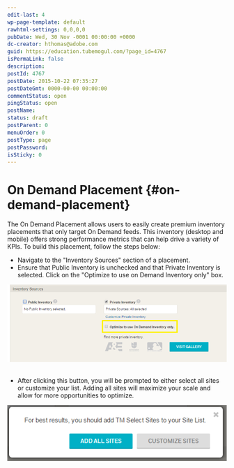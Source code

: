```yaml
---
edit-last: 4
wp-page-template: default
rawhtml-settings: 0,0,0,0
pubDate: Wed, 30 Nov -0001 00:00:00 +0000
dc-creator: hthomas@adobe.com
guid: https://education.tubemogul.com/?page_id=4767
isPermaLink: false
description: 
postId: 4767
postDate: 2015-10-22 07:35:27
postDateGmt: 0000-00-00 00:00:00
commentStatus: open
pingStatus: open
postName: 
status: draft
postParent: 0
menuOrder: 0
postType: page
postPassword: 
isSticky: 0
---
```


# On Demand Placement {#on-demand-placement}

The On Demand Placement&nbsp;allows users to easily create premium inventory placements that only target On Demand feeds. This inventory (desktop and mobile)&nbsp;offers strong performance metrics that can help drive a variety of KPIs.
To build this placement, follow the steps below:

* Navigate to the "Inventory Sources" section of a placement.
* Ensure that Public Inventory is unchecked and that Private Inventory is selected. Click on the "Optimize to use on Demand Inventory only" box.

[ ![optimize_on_demand](assets/optimize-on-demand.png)](assets/optimize-on-demand.png)
&nbsp;

* After clicking this button, you will be prompted to either select all sites or customize your list. Adding all sites will maximize your scale and allow for more opportunities to optimize.

[ ![tm_select_sites](assets/tm-select-sites.png)](assets/tm-select-sites.png) 